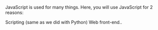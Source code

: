 JavaScript is used for many things. Here, you will use JavaScript for 2 reasons:

Scripting (same as we did with Python)
Web front-end..
